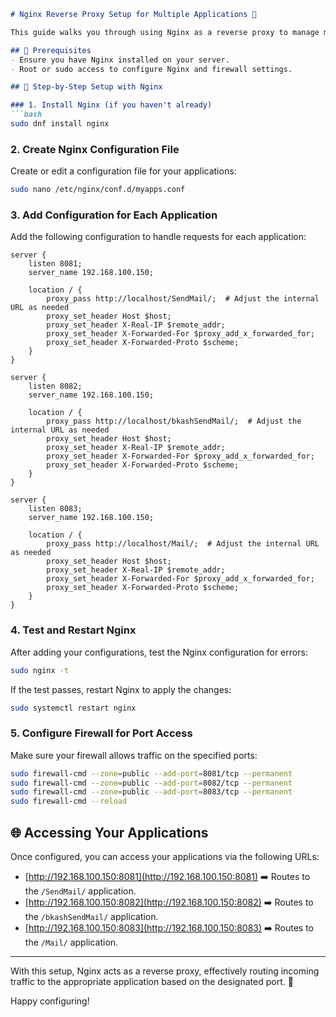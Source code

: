 ```markdown
# Nginx Reverse Proxy Setup for Multiple Applications 🚀

This guide walks you through using Nginx as a reverse proxy to manage multiple applications on different ports. By setting up Nginx in this way, you can route incoming requests to the appropriate application based on the port.

## 🔧 Prerequisites
- Ensure you have Nginx installed on your server.
- Root or sudo access to configure Nginx and firewall settings.

## 📁 Step-by-Step Setup with Nginx

### 1. Install Nginx (if you haven't already)
```bash
sudo dnf install nginx
```

### 2. Create Nginx Configuration File
Create or edit a configuration file for your applications:
```bash
sudo nano /etc/nginx/conf.d/myapps.conf
```

### 3. Add Configuration for Each Application
Add the following configuration to handle requests for each application:

```nginx
server {
    listen 8081;
    server_name 192.168.100.150;

    location / {
        proxy_pass http://localhost/SendMail/;  # Adjust the internal URL as needed
        proxy_set_header Host $host;
        proxy_set_header X-Real-IP $remote_addr;
        proxy_set_header X-Forwarded-For $proxy_add_x_forwarded_for;
        proxy_set_header X-Forwarded-Proto $scheme;
    }
}

server {
    listen 8082;
    server_name 192.168.100.150;

    location / {
        proxy_pass http://localhost/bkashSendMail/;  # Adjust the internal URL as needed
        proxy_set_header Host $host;
        proxy_set_header X-Real-IP $remote_addr;
        proxy_set_header X-Forwarded-For $proxy_add_x_forwarded_for;
        proxy_set_header X-Forwarded-Proto $scheme;
    }
}

server {
    listen 8083;
    server_name 192.168.100.150;

    location / {
        proxy_pass http://localhost/Mail/;  # Adjust the internal URL as needed
        proxy_set_header Host $host;
        proxy_set_header X-Real-IP $remote_addr;
        proxy_set_header X-Forwarded-For $proxy_add_x_forwarded_for;
        proxy_set_header X-Forwarded-Proto $scheme;
    }
}
```

### 4. Test and Restart Nginx
After adding your configurations, test the Nginx configuration for errors:
```bash
sudo nginx -t
```

If the test passes, restart Nginx to apply the changes:
```bash
sudo systemctl restart nginx
```

### 5. Configure Firewall for Port Access
Make sure your firewall allows traffic on the specified ports:
```bash
sudo firewall-cmd --zone=public --add-port=8081/tcp --permanent
sudo firewall-cmd --zone=public --add-port=8082/tcp --permanent
sudo firewall-cmd --zone=public --add-port=8083/tcp --permanent
sudo firewall-cmd --reload
```

## 🌐 Accessing Your Applications
Once configured, you can access your applications via the following URLs:
- [http://192.168.100.150:8081](http://192.168.100.150:8081) ➡️ Routes to the `/SendMail/` application.
- [http://192.168.100.150:8082](http://192.168.100.150:8082) ➡️ Routes to the `/bkashSendMail/` application.
- [http://192.168.100.150:8083](http://192.168.100.150:8083) ➡️ Routes to the `/Mail/` application.

---

With this setup, Nginx acts as a reverse proxy, effectively routing incoming traffic to the appropriate application based on the designated port. 🎉

Happy configuring!
```